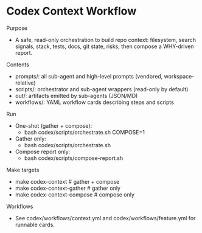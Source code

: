 # Codex Context Workflow

Purpose

- A safe, read-only orchestration to build repo context: filesystem, search signals, stack, tests, docs, git state, risks; then compose a WHY-driven report.

Contents

- prompts/: all sub-agent and high-level prompts (vendored, workspace-relative)
- scripts/: orchestrator and sub-agent wrappers (read-only by default)
- out/: artifacts emitted by sub-agents (JSON/MD)
- workflows/: YAML workflow cards describing steps and scripts

Run

- One-shot (gather + compose):
  - bash codex/scripts/orchestrate.sh COMPOSE=1
- Gather only:
  - bash codex/scripts/orchestrate.sh
- Compose report only:
  - bash codex/scripts/compose-report.sh

Make targets

- make codex-context # gather + compose
- make codex-context-gather # gather only
- make codex-context-compose # compose only

Workflows

- See codex/workflows/context.yml and codex/workflows/feature.yml for runnable cards.
